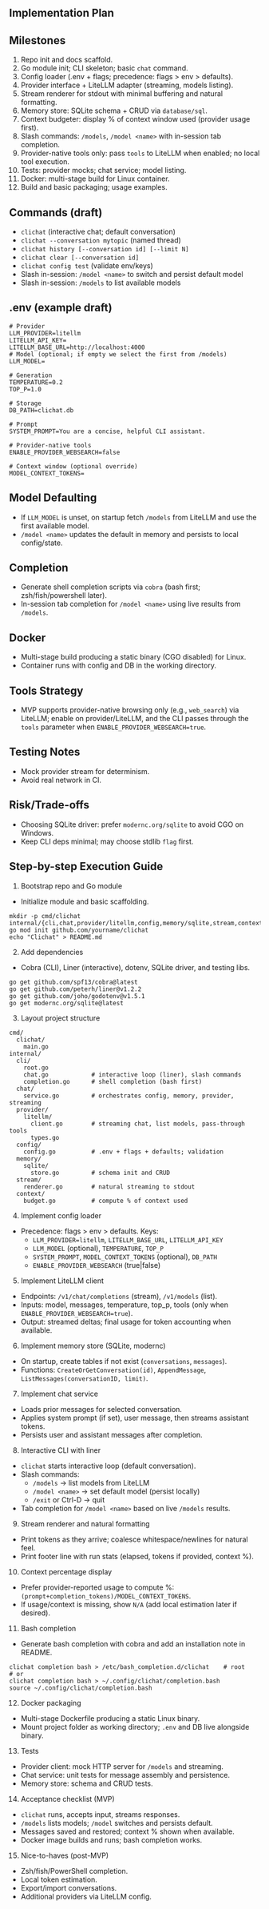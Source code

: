 ## Implementation Plan

## Milestones
1. Repo init and docs scaffold.
2. Go module init; CLI skeleton; basic `chat` command.
3. Config loader (.env + flags; precedence: flags > env > defaults).
4. Provider interface + LiteLLM adapter (streaming, models listing).
5. Stream renderer for stdout with minimal buffering and natural formatting.
6. Memory store: SQLite schema + CRUD via `database/sql`.
7. Context budgeter: display % of context window used (provider usage first).
8. Slash commands: `/models`, `/model <name>` with in-session tab completion.
9. Provider-native tools only: pass `tools` to LiteLLM when enabled; no local tool execution.
10. Tests: provider mocks; chat service; model listing.
11. Docker: multi-stage build for Linux container.
12. Build and basic packaging; usage examples.

## Commands (draft)
- `clichat` (interactive chat; default conversation)
- `clichat --conversation mytopic` (named thread)
- `clichat history [--conversation id] [--limit N]`
- `clichat clear [--conversation id]`
- `clichat config test` (validate env/keys)
- Slash in-session: `/model <name>` to switch and persist default model
- Slash in-session: `/models` to list available models

## .env (example draft)
```
# Provider
LLM_PROVIDER=litellm
LITELLM_API_KEY=
LITELLM_BASE_URL=http://localhost:4000
# Model (optional; if empty we select the first from /models)
LLM_MODEL=

# Generation
TEMPERATURE=0.2
TOP_P=1.0

# Storage
DB_PATH=clichat.db

# Prompt
SYSTEM_PROMPT=You are a concise, helpful CLI assistant.

# Provider-native tools
ENABLE_PROVIDER_WEBSEARCH=false

# Context window (optional override)
MODEL_CONTEXT_TOKENS=
```

## Model Defaulting
- If `LLM_MODEL` is unset, on startup fetch `/models` from LiteLLM and use the first available model.
- `/model <name>` updates the default in memory and persists to local config/state.

## Completion
- Generate shell completion scripts via `cobra` (bash first; zsh/fish/powershell later).
- In-session tab completion for `/model <name>` using live results from `/models`.

## Docker
- Multi-stage build producing a static binary (CGO disabled) for Linux.
- Container runs with config and DB in the working directory.

## Tools Strategy
- MVP supports provider-native browsing only (e.g., `web_search`) via LiteLLM; enable on provider/LiteLLM, and the CLI passes through the `tools` parameter when `ENABLE_PROVIDER_WEBSEARCH=true`.

## Testing Notes
- Mock provider stream for determinism.
- Avoid real network in CI.

## Risk/Trade-offs
- Choosing SQLite driver: prefer `modernc.org/sqlite` to avoid CGO on Windows.
- Keep CLI deps minimal; may choose stdlib `flag` first.


## Step-by-step Execution Guide

1) Bootstrap repo and Go module
- Initialize module and basic scaffolding.
```
mkdir -p cmd/clichat internal/{cli,chat,provider/litellm,config,memory/sqlite,stream,context}
go mod init github.com/yourname/clichat
echo "Clichat" > README.md
```

2) Add dependencies
- Cobra (CLI), Liner (interactive), dotenv, SQLite driver, and testing libs.
```
go get github.com/spf13/cobra@latest
go get github.com/peterh/liner@v1.2.2
go get github.com/joho/godotenv@v1.5.1
go get modernc.org/sqlite@latest
```

3) Layout project structure
```
cmd/
  clichat/
    main.go
internal/
  cli/
    root.go
    chat.go            # interactive loop (liner), slash commands
    completion.go      # shell completion (bash first)
  chat/
    service.go         # orchestrates config, memory, provider, streaming
  provider/
    litellm/
      client.go        # streaming chat, list models, pass-through tools
      types.go
  config/
    config.go          # .env + flags + defaults; validation
  memory/
    sqlite/
      store.go         # schema init and CRUD
  stream/
    renderer.go        # natural streaming to stdout
  context/
    budget.go          # compute % of context used
```

4) Implement config loader
- Precedence: flags > env > defaults. Keys:
  - `LLM_PROVIDER=litellm`, `LITELLM_BASE_URL`, `LITELLM_API_KEY`
  - `LLM_MODEL` (optional), `TEMPERATURE`, `TOP_P`
  - `SYSTEM_PROMPT`, `MODEL_CONTEXT_TOKENS` (optional), `DB_PATH`
  - `ENABLE_PROVIDER_WEBSEARCH` (true|false)

5) Implement LiteLLM client
- Endpoints: `/v1/chat/completions` (stream), `/v1/models` (list).
- Inputs: model, messages, temperature, top_p, tools (only when `ENABLE_PROVIDER_WEBSEARCH=true`).
- Output: streamed deltas; final usage for token accounting when available.

6) Implement memory store (SQLite, modernc)
- On startup, create tables if not exist (`conversations`, `messages`).
- Functions: `CreateOrGetConversation(id)`, `AppendMessage`, `ListMessages(conversationID, limit)`.

7) Implement chat service
- Loads prior messages for selected conversation.
- Applies system prompt (if set), user message, then streams assistant tokens.
- Persists user and assistant messages after completion.

8) Interactive CLI with liner
- `clichat` starts interactive loop (default conversation).
- Slash commands:
  - `/models` → list models from LiteLLM
  - `/model <name>` → set default model (persist locally)
  - `/exit` or Ctrl-D → quit
- Tab completion for `/model <name>` based on live `/models` results.

9) Stream renderer and natural formatting
- Print tokens as they arrive; coalesce whitespace/newlines for natural feel.
- Print footer line with run stats (elapsed, tokens if provided, context %).

10) Context percentage display
- Prefer provider-reported usage to compute %: `(prompt+completion_tokens)/MODEL_CONTEXT_TOKENS`.
- If usage/context is missing, show `N/A` (add local estimation later if desired).

11) Bash completion
- Generate bash completion with cobra and add an installation note in README.
```
clichat completion bash > /etc/bash_completion.d/clichat    # root
# or
clichat completion bash > ~/.config/clichat/completion.bash
source ~/.config/clichat/completion.bash
```

12) Docker packaging
- Multi-stage Dockerfile producing a static Linux binary.
- Mount project folder as working directory; `.env` and DB live alongside binary.

13) Tests
- Provider client: mock HTTP server for `/models` and streaming.
- Chat service: unit tests for message assembly and persistence.
- Memory store: schema and CRUD tests.

14) Acceptance checklist (MVP)
- `clichat` runs, accepts input, streams responses.
- `/models` lists models; `/model` switches and persists default.
- Messages saved and restored; context % shown when available.
- Docker image builds and runs; bash completion works.

15) Nice-to-haves (post-MVP)
- Zsh/fish/PowerShell completion.
- Local token estimation.
- Export/import conversations.
- Additional providers via LiteLLM config.



